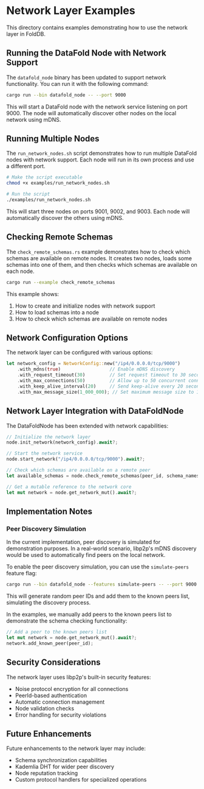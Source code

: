 # Network Layer Examples

This directory contains examples demonstrating how to use the network layer in FoldDB.

## Running the DataFold Node with Network Support

The `datafold_node` binary has been updated to support network functionality. You can run it with the following command:

```bash
cargo run --bin datafold_node -- --port 9000
```

This will start a DataFold node with the network service listening on port 9000. The node will automatically discover other nodes on the local network using mDNS.

## Running Multiple Nodes

The `run_network_nodes.sh` script demonstrates how to run multiple DataFold nodes with network support. Each node will run in its own process and use a different port.

```bash
# Make the script executable
chmod +x examples/run_network_nodes.sh

# Run the script
./examples/run_network_nodes.sh
```

This will start three nodes on ports 9001, 9002, and 9003. Each node will automatically discover the others using mDNS.

## Checking Remote Schemas

The `check_remote_schemas.rs` example demonstrates how to check which schemas are available on remote nodes. It creates two nodes, loads some schemas into one of them, and then checks which schemas are available on each node.

```bash
cargo run --example check_remote_schemas
```

This example shows:
1. How to create and initialize nodes with network support
2. How to load schemas into a node
3. How to check which schemas are available on remote nodes

## Network Configuration Options

The network layer can be configured with various options:

```rust
let network_config = NetworkConfig::new("/ip4/0.0.0.0/tcp/9000")
    .with_mdns(true)                  // Enable mDNS discovery
    .with_request_timeout(30)         // Set request timeout to 30 seconds
    .with_max_connections(50)         // Allow up to 50 concurrent connections
    .with_keep_alive_interval(20)     // Send keep-alive every 20 seconds
    .with_max_message_size(1_000_000); // Set maximum message size to 1MB
```

## Network Layer Integration with DataFoldNode

The DataFoldNode has been extended with network capabilities:

```rust
// Initialize the network layer
node.init_network(network_config).await?;

// Start the network service
node.start_network("/ip4/0.0.0.0/tcp/9000").await?;

// Check which schemas are available on a remote peer
let available_schemas = node.check_remote_schemas(peer_id, schema_names).await?;

// Get a mutable reference to the network core
let mut network = node.get_network_mut().await?;
```

## Implementation Notes

### Peer Discovery Simulation

In the current implementation, peer discovery is simulated for demonstration purposes. In a real-world scenario, libp2p's mDNS discovery would be used to automatically find peers on the local network.

To enable the peer discovery simulation, you can use the `simulate-peers` feature flag:

```bash
cargo run --bin datafold_node --features simulate-peers -- --port 9000
```

This will generate random peer IDs and add them to the known peers list, simulating the discovery process.

In the examples, we manually add peers to the known peers list to demonstrate the schema checking functionality:

```rust
// Add a peer to the known peers list
let mut network = node.get_network_mut().await?;
network.add_known_peer(peer_id);
```

## Security Considerations

The network layer uses libp2p's built-in security features:
- Noise protocol encryption for all connections
- PeerId-based authentication
- Automatic connection management
- Node validation checks
- Error handling for security violations

## Future Enhancements

Future enhancements to the network layer may include:
- Schema synchronization capabilities
- Kademlia DHT for wider peer discovery
- Node reputation tracking
- Custom protocol handlers for specialized operations
